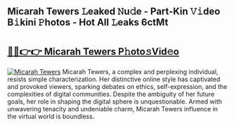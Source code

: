 ## Micarah Tewers 𝙻eaked 𝙽u𝚍e - Part-Kin 𝚅𝚒deo B𝚒kini 𝙿hotos - Hot All 𝙻eaks 6ctMt

# <h2><a href="http://ld53cak.urlbe.top/?page=Micarah+Tewers">🔗🔗👉👉 Micarah Tewers P𝚑oto𝚜Vid𝚎o</a></h2>

[![Micarah Tewers](https://i.imgur.com/eBuTRDB.gif)](http://ld53cak.urlbe.top/?page=Micarah+Tewers)
Micarah Tewers, a complex and perplexing individual, resists simple characterization. Her distinctive online style has captivated and provoked viewers, sparking debates on ethics, self-expression, and the complexities of digital communities. Despite the ambiguity of her future goals, her role in shaping the digital sphere is unquestionable. Armed with unwavering tenacity and undeniable charm, Micarah Tewers influence in the virtual world is boundless.
